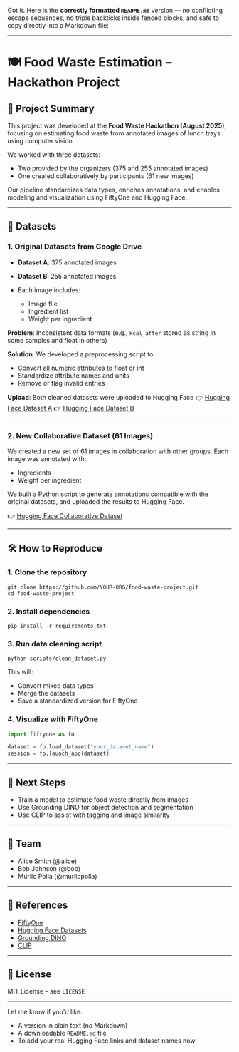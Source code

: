 Got it. Here is the **correctly formatted `README.md`** version — no conflicting escape sequences, no triple backticks inside fenced blocks, and safe to copy directly into a Markdown file:

---

# 🍽️ Food Waste Estimation – Hackathon Project

## 📌 Project Summary

This project was developed at the **Food Waste Hackathon (August 2025)**, focusing on estimating food waste from annotated images of lunch trays using computer vision.

We worked with three datasets:

* Two provided by the organizers (375 and 255 annotated images)
* One created collaboratively by participants (61 new images)

Our pipeline standardizes data types, enriches annotations, and enables modeling and visualization using FiftyOne and Hugging Face.

---

## 📂 Datasets

### 1. Original Datasets from Google Drive

* **Dataset A**: 375 annotated images
* **Dataset B**: 255 annotated images
* Each image includes:

  * Image file
  * Ingredient list
  * Weight per ingredient

**Problem**: Inconsistent data formats (e.g., `kcal_after` stored as string in some samples and float in others)

**Solution**: We developed a preprocessing script to:

* Convert all numeric attributes to float or int
* Standardize attribute names and units
* Remove or flag invalid entries

**Upload**: Both cleaned datasets were uploaded to Hugging Face
👉 [Hugging Face Dataset A](https://huggingface.co/datasets/YOUR-DATASET-A)
👉 [Hugging Face Dataset B](https://huggingface.co/datasets/YOUR-DATASET-B)

---

### 2. New Collaborative Dataset (61 Images)

We created a new set of 61 images in collaboration with other groups. Each image was annotated with:

* Ingredients
* Weight per ingredient

We built a Python script to generate annotations compatible with the original datasets, and uploaded the results to Hugging Face.

👉 [Hugging Face Collaborative Dataset](https://huggingface.co/datasets/YOUR-COLLAB-DATASET)

---

## 🛠️ How to Reproduce

### 1. Clone the repository

```
git clone https://github.com/YOUR-ORG/food-waste-project.git
cd food-waste-project
```

### 2. Install dependencies

```
pip install -r requirements.txt
```

### 3. Run data cleaning script

```
python scripts/clean_dataset.py
```

This will:

* Convert mixed data types
* Merge the datasets
* Save a standardized version for FiftyOne

### 4. Visualize with FiftyOne

```python
import fiftyone as fo

dataset = fo.load_dataset("your_dataset_name")
session = fo.launch_app(dataset)
```

---

## 🧠 Next Steps

* Train a model to estimate food waste directly from images
* Use Grounding DINO for object detection and segmentation
* Use CLIP to assist with tagging and image similarity

---

## 🤝 Team

* Alice Smith (@alice)
* Bob Johnson (@bob)
* Murilo Polla (@murilopolla)

---

## 📎 References

* [FiftyOne](https://voxel51.com/fiftyone/)
* [Hugging Face Datasets](https://huggingface.co/docs/datasets)
* [Grounding DINO](https://huggingface.co/IDEA-Research/grounding-dino-base)
* [CLIP](https://huggingface.co/openai/clip-vit-base-patch32)

---

## 📜 License

MIT License – see `LICENSE`

---

Let me know if you'd like:

* A version in plain text (no Markdown)
* A downloadable `README.md` file
* To add your real Hugging Face links and dataset names now
